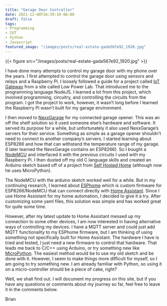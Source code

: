 ```yaml
---
title: "Garage Door Controller"
date: 2021-12-08T16:39:10-06:00
draft: false
tags:
- Programming
- IOT
- Python
- Javascript
featured_image: "/images/posts/real-estate-gada567e92_1920.jpg"
---
```


{{< figure src="/images/posts/real-estate-gada567e92_1920.jpg" >}}

I have done many attempts to control my garage door with my phone over the years. I first attempted to control the garage door using sensors and relays and a Raspberry Pi. I loosely followed a guide for a project called [IoT Gateway](https://lowpowerlab.com/guide/gateway/) from a site called Low Power Lab. That introduced me to the programming language NodeJS. I learned a lot from this project, which involved programming, circuitry, and controlling the circuits from the program. I got the project to work, however, it wasn’t long before I learned the Raspberry Pi wasn’t built for my garage environment.

I then moved to [NexxGarage](https://getnexx.com/products/nexx-garage) for my connected garage opener. This was an off the shelf solution so it used someone else’s hardware and software.  It served its purpose for a while, but unfortunately it also used NexxGarage’s servers for their service. Something as simple as a garage opener shouldn’t need to connect to another company’s servers. I started learning about ESP8266 and how that can withstand the temperature range of my garage. (I later learned the NexxGarage contains an ESP8266). So I bought a [NodeMCU](http://www.nodemcu.com/index_en.html) and interfaced it with the previous circuits I used with my Raspberry Pi. I then dusted off my old C language skills and created an Arduino sketch based off of a project from [Self Hosted Home](https://selfhostedhome.com/) (although now he uses MicroPython).

The NodeMCU with the arduino sketch worked well for a while.  But in my continuing research, I learned about [ESPhome](https://esphome.io/) which is custom firmware for ESP8266/NodeMCU that can connect directly with [Home Assistant](https://www.home-assistant.io/).  Since I use Home Assistant for my home automation, I decided to give it a try. After customizing some yaml files, this solution was simple and has worked great for quite some time.

However, after my latest update to Home Assistant messed up my connection to some other devices, I am now interested in having alternative ways of controlling my devices. I have a MQTT server and could just add MQTT functionality to my ESPhome firmware, but I am thinking of using something not specifically built for Home Assistant. The hardware I have is tried and tested, I just need a new firmware to control that hardware. That leads me back to C/C++ using Arduino, or try something new like [MicroPython](https://micropython.org/). The easiest method would be to use my old sketch and be done with it. However, I seem to make things more difficult for myself, so I am going to try something new. I am already familiar with Python, so using it on a micro-controller should be a piece of cake, right?

Well, we shall find out. I will document my progress on this site, but if you have any questions or comments about my journey so far, feel free to leave it in the comments below.

 

Brian
